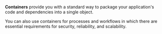 **Containers** provide you with a standard way to package your application's code and dependencies into a single object. 

You can also use containers for processes and workflows in which there are essential requirements for security, reliability, and scalability.